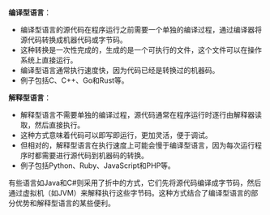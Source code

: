 # 

**编译型语言**：

- 编译型语言的源代码在程序运行之前需要一个单独的编译过程，通过编译器将源代码转换成机器代码或字节码。
- 这种转换是一次性完成的，生成的是一个可执行的文件，这个文件可以在操作系统上直接运行。
- 编译型语言通常执行速度快，因为代码已经是转换过的机器码。
- 例子包括C、C++、Go和Rust等。

**解释型语言**：

- 解释型语言不需要单独的编译过程，源代码通常在程序运行时逐行由解释器读取，然后直接执行。
- 这种方式意味着代码可以即写即运行，更加灵活，便于调试。
- 但相对的，解释型语言在执行速度上可能会慢于编译型语言，因为每次运行程序时都需要进行源代码到机器码的转换。
- 例子包括Python、Ruby、JavaScript和PHP等。

有些语言如Java和C#则采用了折中的方式，它们先将源代码编译成字节码，然后通过虚拟机（如JVM）来解释执行这些字节码。这种方式结合了编译型语言的部分优势和解释型语言的某些便利。

